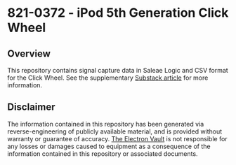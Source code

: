 # 821-0372 - iPod 5th Generation Click Wheel

## Overview
This repository contains signal capture data in Saleae Logic and CSV format for the Click Wheel. See the supplementary [Substack article](https://theelectronvault.substack.com/p/ipod-video-5th-generation-click-wheel) for more information.

## Disclaimer
The information contained in this repository has been generated via reverse-engineering of publicly available material, and is provided without warranty or guarantee of accuracy. [The Electron Vault](https://www.theelectronvault.com/) is not responsible for any losses or damages caused to equipment as a consequence of the information contained in this repository or associated documents.
